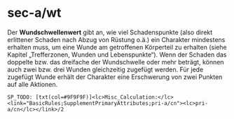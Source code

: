 # sec-a/wt

Der **Wundschwellenwert** gibt an, wie viel Schadenspunkte (also direkt erlittener Schaden nach Abzug von Rüstung o.ä.) ein Charakter mindestens erhalten muss, um eine <hl>Wunde</hl> am getroffenen Körperteil zu erhalten (siehe Kapitel <hl>„Trefferzonen, Wunden und Lebenspunkte“</hl>). Wenn der Schaden das doppelte bzw. das dreifache der Wundschwelle oder mehr beträgt, können auch zwei bzw. drei Wunden gleichzeitig zugefügt werden. Für jede zugefügt Wunde erhält der Charakter eine Erschwerung von zwei Punkten auf alle Aktionen.

`SP_TODO: [txt(col=#9F9F9F)]<lc>Misc_Calculation:</lc> <link="BasicRules;SupplementPrimaryAttributes;pri-a/cn"><lc>pri-a/cn</lc></link>/2`